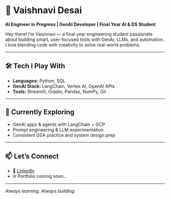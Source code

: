 # 💫 Vaishnavi Desai

**AI Engineer in Progress | GenAI Developer | Final Year AI & DS Student**

Hey there! I’m Vaishnavi — a final year engineering student passionate about building smart, user-focused tools with GenAI, LLMs, and automation. I love blending code with creativity to solve real-world problems.

---

## 🛠️ Tech I Play With

- **Languages:** Python, SQL  
- **GenAI Stack:** LangChain, Vertex AI, OpenAI APIs  
- **Tools:** Streamlit, Gradio, Pandas, NumPy, Git  

---

## 🌱 Currently Exploring

- GenAI apps & agents with LangChain + GCP  
- Prompt engineering & LLM experimentation  
- Consistent DSA practice and system design prep  

---

## 📫 Let’s Connect

- 💼 [LinkedIn](#)  
- 🌐 Portfolio coming soon...

---

*Always learning. Always building.*
